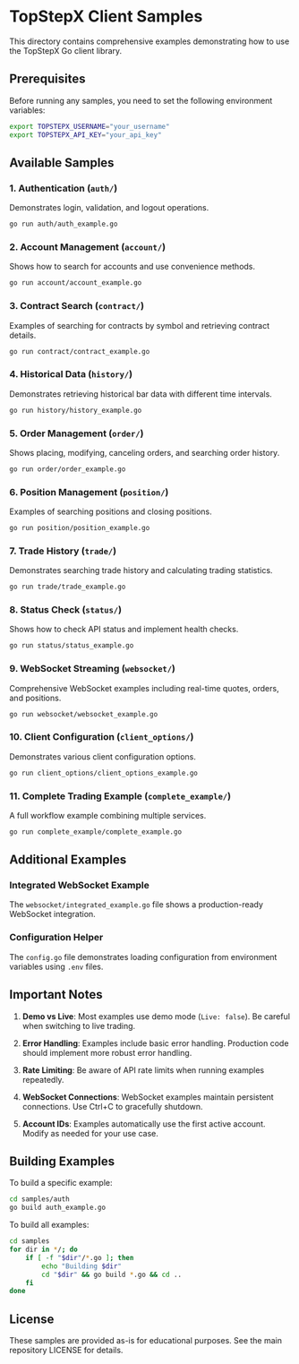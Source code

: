 # TopStepX Client Samples

This directory contains comprehensive examples demonstrating how to use the TopStepX Go client library.

## Prerequisites

Before running any samples, you need to set the following environment variables:
```bash
export TOPSTEPX_USERNAME="your_username"
export TOPSTEPX_API_KEY="your_api_key"
```

## Available Samples

### 1. Authentication (`auth/`)
Demonstrates login, validation, and logout operations.
```bash
go run auth/auth_example.go
```

### 2. Account Management (`account/`)
Shows how to search for accounts and use convenience methods.
```bash
go run account/account_example.go
```

### 3. Contract Search (`contract/`)
Examples of searching for contracts by symbol and retrieving contract details.
```bash
go run contract/contract_example.go
```

### 4. Historical Data (`history/`)
Demonstrates retrieving historical bar data with different time intervals.
```bash
go run history/history_example.go
```

### 5. Order Management (`order/`)
Shows placing, modifying, canceling orders, and searching order history.
```bash
go run order/order_example.go
```

### 6. Position Management (`position/`)
Examples of searching positions and closing positions.
```bash
go run position/position_example.go
```

### 7. Trade History (`trade/`)
Demonstrates searching trade history and calculating trading statistics.
```bash
go run trade/trade_example.go
```

### 8. Status Check (`status/`)
Shows how to check API status and implement health checks.
```bash
go run status/status_example.go
```

### 9. WebSocket Streaming (`websocket/`)
Comprehensive WebSocket examples including real-time quotes, orders, and positions.
```bash
go run websocket/websocket_example.go
```

### 10. Client Configuration (`client_options/`)
Demonstrates various client configuration options.
```bash
go run client_options/client_options_example.go
```

### 11. Complete Trading Example (`complete_example/`)
A full workflow example combining multiple services.
```bash
go run complete_example/complete_example.go
```

## Additional Examples

### Integrated WebSocket Example
The `websocket/integrated_example.go` file shows a production-ready WebSocket integration.

### Configuration Helper
The `config.go` file demonstrates loading configuration from environment variables using `.env` files.

## Important Notes

1. **Demo vs Live**: Most examples use demo mode (`Live: false`). Be careful when switching to live trading.

2. **Error Handling**: Examples include basic error handling. Production code should implement more robust error handling.

3. **Rate Limiting**: Be aware of API rate limits when running examples repeatedly.

4. **WebSocket Connections**: WebSocket examples maintain persistent connections. Use Ctrl+C to gracefully shutdown.

5. **Account IDs**: Examples automatically use the first active account. Modify as needed for your use case.

## Building Examples

To build a specific example:
```bash
cd samples/auth
go build auth_example.go
```

To build all examples:
```bash
cd samples
for dir in */; do
    if [ -f "$dir"/*.go ]; then
        echo "Building $dir"
        cd "$dir" && go build *.go && cd ..
    fi
done
```

## License

These samples are provided as-is for educational purposes. See the main repository LICENSE for details.